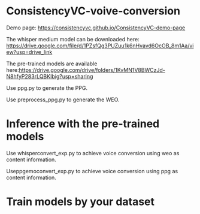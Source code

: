 # ConsistencyVC-voive-conversion

Demo page: https://consistencyvc.github.io/ConsistencyVC-demo-page

The whisper medium model can be downloaded here: https://drive.google.com/file/d/1PZsfQg3PUZuu1k6nHvavd6OcOB_8m1Aa/view?usp=drive_link

The pre-trained models are available here:https://drive.google.com/drive/folders/1KvMN1V8BWCzJd-N8hfyP283rLQBKIbig?usp=sharing

Use ppg.py to generate the PPG.

Use preprocess_ppg.py to generate the WEO.

<!-- 科研好累。 -->

# Inference with the pre-trained models

Use whisperconvert_exp.py to achieve voice conversion using weo as content information.

Useppgemoconvert_exp.py to achieve voice conversion using ppg as content information.

# Train models by your dataset
